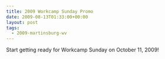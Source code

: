 ```yaml
---
title: 2009 Workcamp Sunday Promo
date: 2009-08-13T01:33:00+00:00
layout: post
tags:
  - 2009-martinsburg-wv
---
```

Start getting ready for Workcamp Sunday on October 11, 2009!